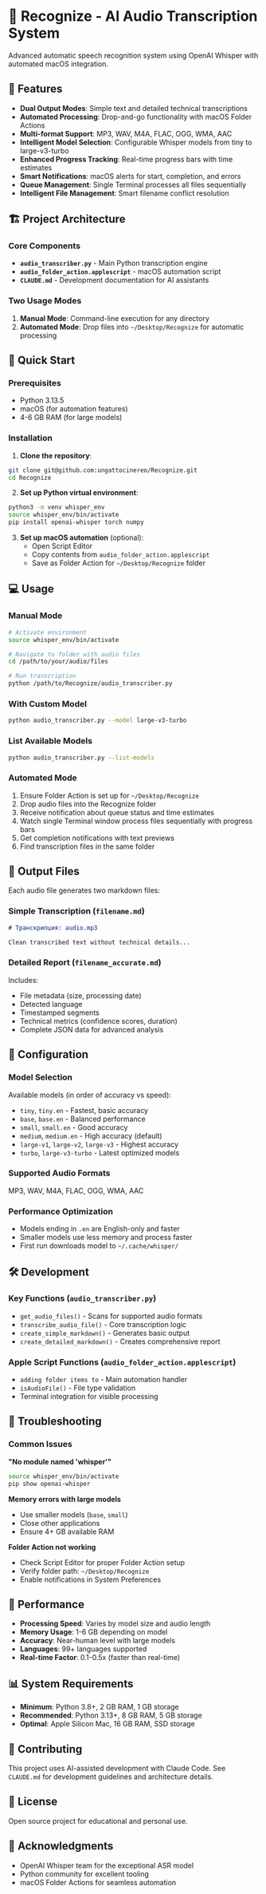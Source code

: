 # 🎵 Recognize - AI Audio Transcription System

Advanced automatic speech recognition system using OpenAI Whisper with automated macOS integration.

## 🌟 Features

- **Dual Output Modes**: Simple text and detailed technical transcriptions
- **Automated Processing**: Drop-and-go functionality with macOS Folder Actions
- **Multi-format Support**: MP3, WAV, M4A, FLAC, OGG, WMA, AAC
- **Intelligent Model Selection**: Configurable Whisper models from tiny to large-v3-turbo
- **Enhanced Progress Tracking**: Real-time progress bars with time estimates
- **Smart Notifications**: macOS alerts for start, completion, and errors
- **Queue Management**: Single Terminal processes all files sequentially
- **Intelligent File Management**: Smart filename conflict resolution

## 🏗️ Project Architecture

### Core Components

- **`audio_transcriber.py`** - Main Python transcription engine
- **`audio_folder_action.applescript`** - macOS automation script
- **`CLAUDE.md`** - Development documentation for AI assistants

### Two Usage Modes

1. **Manual Mode**: Command-line execution for any directory
2. **Automated Mode**: Drop files into `~/Desktop/Recognize` for automatic processing

## 🚀 Quick Start

### Prerequisites

- Python 3.13.5
- macOS (for automation features)
- 4-6 GB RAM (for large models)

### Installation

1. **Clone the repository**:
```bash
git clone git@github.com:ungattocinereo/Recognize.git
cd Recognize
```

2. **Set up Python virtual environment**:
```bash
python3 -m venv whisper_env
source whisper_env/bin/activate
pip install openai-whisper torch numpy
```

3. **Set up macOS automation** (optional):
   - Open Script Editor
   - Copy contents from `audio_folder_action.applescript`
   - Save as Folder Action for `~/Desktop/Recognize` folder

## 💻 Usage

### Manual Mode

```bash
# Activate environment
source whisper_env/bin/activate

# Navigate to folder with audio files
cd /path/to/your/audio/files

# Run transcription
python /path/to/Recognize/audio_transcriber.py
```

### With Custom Model

```bash
python audio_transcriber.py --model large-v3-turbo
```

### List Available Models

```bash
python audio_transcriber.py --list-models
```

### Automated Mode

1. Ensure Folder Action is set up for `~/Desktop/Recognize`
2. Drop audio files into the Recognize folder
3. Receive notification about queue status and time estimates
4. Watch single Terminal window process files sequentially with progress bars
5. Get completion notifications with text previews
6. Find transcription files in the same folder

## 📄 Output Files

Each audio file generates two markdown files:

### Simple Transcription (`filename.md`)
```markdown
# Транскрипция: audio.mp3

Clean transcribed text without technical details...
```

### Detailed Report (`filename_accurate.md`)
Includes:
- File metadata (size, processing date)
- Detected language
- Timestamped segments
- Technical metrics (confidence scores, duration)
- Complete JSON data for advanced analysis

## 🔧 Configuration

### Model Selection
Available models (in order of accuracy vs speed):
- `tiny`, `tiny.en` - Fastest, basic accuracy
- `base`, `base.en` - Balanced performance
- `small`, `small.en` - Good accuracy
- `medium`, `medium.en` - High accuracy (default)
- `large-v1`, `large-v2`, `large-v3` - Highest accuracy
- `turbo`, `large-v3-turbo` - Latest optimized models

### Supported Audio Formats
MP3, WAV, M4A, FLAC, OGG, WMA, AAC

### Performance Optimization
- Models ending in `.en` are English-only and faster
- Smaller models use less memory and process faster
- First run downloads model to `~/.cache/whisper/`

## 🛠️ Development

### Key Functions (`audio_transcriber.py`)
- `get_audio_files()` - Scans for supported audio formats
- `transcribe_audio_file()` - Core transcription logic
- `create_simple_markdown()` - Generates basic output
- `create_detailed_markdown()` - Creates comprehensive report

### Apple Script Functions (`audio_folder_action.applescript`)
- `adding folder items to` - Main automation handler
- `isAudioFile()` - File type validation
- Terminal integration for visible processing

## 🚨 Troubleshooting

### Common Issues

**"No module named 'whisper'"**
```bash
source whisper_env/bin/activate
pip show openai-whisper
```

**Memory errors with large models**
- Use smaller models (`base`, `small`)
- Close other applications
- Ensure 4+ GB available RAM

**Folder Action not working**
- Check Script Editor for proper Folder Action setup
- Verify folder path: `~/Desktop/Recognize`
- Enable notifications in System Preferences

## 🔋 Performance

- **Processing Speed**: Varies by model size and audio length
- **Memory Usage**: 1-6 GB depending on model
- **Accuracy**: Near-human level with large models
- **Languages**: 99+ languages supported
- **Real-time Factor**: 0.1-0.5x (faster than real-time)

## 📊 System Requirements

- **Minimum**: Python 3.8+, 2 GB RAM, 1 GB storage
- **Recommended**: Python 3.13+, 8 GB RAM, 5 GB storage
- **Optimal**: Apple Silicon Mac, 16 GB RAM, SSD storage

## 🤝 Contributing

This project uses AI-assisted development with Claude Code. See `CLAUDE.md` for development guidelines and architecture details.

## 📜 License

Open source project for educational and personal use.

## 🙏 Acknowledgments

- OpenAI Whisper team for the exceptional ASR model
- Python community for excellent tooling
- macOS Folder Actions for seamless automation